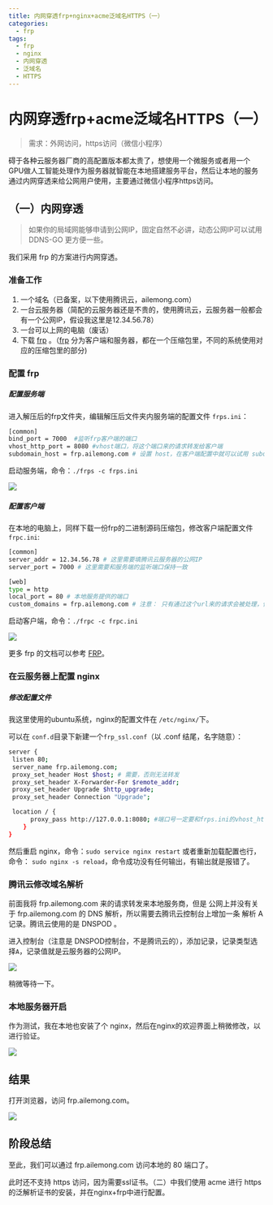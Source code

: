 ```yaml
---
title: 内网穿透frp+nginx+acme泛域名HTTPS（一）
categories:
  - frp
tags:
  - frp
  - nginx
  - 内网穿透
  - 泛域名
  - HTTPS
---
```


# 内网穿透frp+acme泛域名HTTPS（一）

> 需求：外网访问，https访问（微信小程序）

碍于各种云服务器厂商的高配置版本都太贵了，想使用一个微服务或者用一个GPU做人工智能处理作为服务器就智能在本地搭建服务平台，然后让本地的服务通过内网穿透来给公网用户使用，主要通过微信小程序https访问。

## （一）内网穿透

> 如果你的局域网能够申请到公网IP，固定自然不必讲，动态公网IP可以试用 DDNS-GO 更方便一些。

我们采用 frp 的方案进行内网穿透。

### 准备工作

1. 一个域名（已备案，以下使用腾讯云，ailemong.com）
2. 一台云服务器（简配的云服务器还是不贵的，使用腾讯云，云服务器一般都会有一个公网IP，假设我这里是12.34.56.78）
3. 一台可以上网的电脑（废话）
4. 下载 [frp](https://github.com/fatedier/frp/releases) 。（[frp](https://github.com/fatedier/frp/releases) 分为客户端和服务器，都在一个压缩包里，不同的系统使用对应的压缩包里的部分)

### 配置 frp

##### 配置服务端

进入解压后的frp文件夹，编辑解压后文件夹内服务端的配置文件 `frps.ini`：

```bash
[common]
bind_port = 7000  #监听frp客户端的端口
vhost_http_port = 8080 #vhost端口，将这个端口来的请求转发给客户端
subdomain_host = frp.ailemong.com # 设置 host，在客户端配置中就可以试用 subdomain 来配置子域名，避免写太多custom_domains

```

启动服务端，命令：`./frps -c frps.ini`

![](https://cdn.jsdelivr.net/gh/max-pjb/imgs/image-2021-09-13-19-28-28.png)

##### 配置客户端

在本地的电脑上，同样下载一份frp的二进制源码压缩包，修改客户端配置文件`frpc.ini`:

```bash
[common]
server_addr = 12.34.56.78 # 这里需要填腾讯云服务器的公网IP
server_port = 7000 # 这里需要和服务端的监听端口保持一致

[web]
type = http
local_port = 80 # 本地服务提供的端口
custom_domains = frp.ailemong.com # 注意： 只有通过这个url来的请求会被处理，使用 ip 地址是没有用的！ 

```

启动客户端，命令：`./frpc -c frpc.ini`

![](https://cdn.jsdelivr.net/gh/max-pjb/imgs/image-2021-09-13-19-38-47.png)

更多 frp 的文档可以参考 [FRP](https://gofrp.org/docs/concepts/)。

### 在云服务器上配置 nginx

##### 修改配置文件

我这里使用的ubuntu系统，nginx的配置文件在 `/etc/nginx/`下。

可以在 `conf.d`目录下新建一个`frp_ssl.conf`（以 .conf 结尾，名字随意）：

```bash
server {
 listen 80;
 server_name frp.ailemong.com;
 proxy_set_header Host $host; # 需要，否则无法转发
 proxy_set_header X-Forwarder-For $remote_addr;
 proxy_set_header Upgrade $http_upgrade;
 proxy_set_header Connection "Upgrade";

 location / {
      proxy_pass http://127.0.0.1:8080; #端口号一定要和frps.ini的vhost_http_port一致
    }
}

```

然后重启 nginx，命令：`sudo service nginx restart` 或者重新加载配置也行，命令： `sudo nginx -s reload`，命令成功没有任何输出，有输出就是报错了。

### 腾讯云修改域名解析

前面我将 frp.ailemong.com 来的请求转发来本地服务商，但是 公网上并没有关于 frp.ailemong.com 的 DNS 解析，所以需要去腾讯云控制台上增加一条 解析 A 记录。腾讯云使用的是 DNSPOD 。

进入控制台（注意是 DNSPOD控制台，不是腾讯云的），添加记录，记录类型选择`A`，记录值就是云服务器的公网IP。

![](https://cdn.jsdelivr.net/gh/max-pjb/imgs/image-2021-09-13-19-54-04.png)

稍微等待一下。

### 本地服务器开启

作为测试，我在本地也安装了个 nginx，然后在nginx的欢迎界面上稍微修改，以进行验证。

![](https://cdn.jsdelivr.net/gh/max-pjb/imgs/image-2021-09-13-19-59-26.png)

## 结果

打开浏览器，访问 frp.ailemong.com。 

![](https://cdn.jsdelivr.net/gh/max-pjb/imgs/image-2021-09-13-20-00-07.png)

## 阶段总结

至此，我们可以通过 frp.ailemong.com 访问本地的 80 端口了。

此时还不支持 https 访问，因为需要ssl证书。（二）中我们使用 acme 进行 https的泛解析证书的安装，并在nginx+frp中进行配置。

